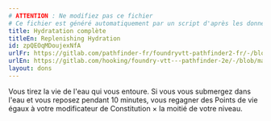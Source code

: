 ```yaml
---
# ATTENTION : Ne modifiez pas ce fichier
# Ce fichier est généré automatiquement par un script d'après les données du module Foundry VTT officiel et de sa traduction
title: Hydratation complète
titleEn: Replenishing Hydration
id: zpQEOqMDoujexNfA
urlFr: https://gitlab.com/pathfinder-fr/foundryvtt-pathfinder2-fr/-/blob/master/data/feats/zpQEOqMDoujexNfA.htm
urlEn: https://gitlab.com/hooking/foundry-vtt---pathfinder-2e/-/blob/master/packs/data/feats.db/replenishing-hydration.json
layout: dons
---
```

Vous tirez la vie de l'eau qui vous entoure. Si vous vous submergez dans l'eau et vous reposez pendant 10 minutes, vous regagner des Points de vie égaux à votre modificateur de Constitution × la moitié de votre niveau.
